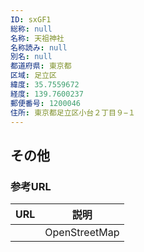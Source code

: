 ```yaml
---
ID: sxGF1
総称: null
名称: 天祖神社
名称読み: null
別名: null
都道府県: 東京都
区域: 足立区
緯度: 35.7559672
経度: 139.7600237
郵便番号: 1200046
住所: 東京都足立区小台２丁目９−１
---
```


## その他

### 参考URL

| URL | 説明          |
| --- | ------------- |
|     | OpenStreetMap |
